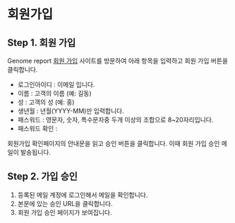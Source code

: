 # 회원가입

## Step 1. 회원 가입

Genome report  <a href="https://omics.genome-report.com/member" target="_blank"> 회원 가입</a> 사이트를 방문하여 아래 항목을 입력하고 회원 가입 버튼을 클릭합니다.

* 로그인아이디 : 이메일 입니다.
* 이름  : 고객의 이름 (예: 길동)
* 성   : 고객의 성 (예: 홍)
* 생년월 : 년월(YYYY-MM)만 입력합니다.
* 패스워드 : 영문자, 숫자, 특수문자중 두개 이상의 조합으로 8~20자리입니다.
* 패스워드 확인 :

회원가입 확인페이지의 안내문을 읽고 승인 버튼을 클릭합니다. 이때 회원 가입 승인 메일이 발송됩니다.


## Step 2. 가입 승인

1. 등록된 메일 계정에 로그인해서 메일을 확인합니다.
2. 본문에 있는 승인 URL을 클릭합니다.
3. 회원 가입 승인 페이지가 보여집니다.


